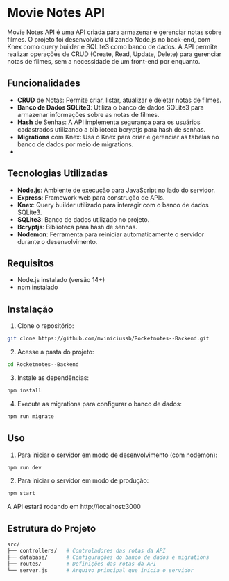 # Movie Notes API
Movie Notes API é uma API criada para armazenar e gerenciar notas sobre filmes. O projeto foi desenvolvido utilizando Node.js no back-end, com Knex como query builder e SQLite3 como banco de dados. A API permite realizar operações de CRUD (Create, Read, Update, Delete) para gerenciar notas de filmes, sem a necessidade de um front-end por enquanto.

## Funcionalidades
- **CRUD** de Notas: Permite criar, listar, atualizar e deletar notas de filmes.
- **Banco de Dados SQLite3**: Utiliza o banco de dados SQLite3 para armazenar informações sobre as notas de filmes.
- **Hash** de Senhas: A API implementa segurança para os usuários cadastrados utilizando a biblioteca bcryptjs para hash de senhas.
- **Migrations** com Knex: Usa o Knex para criar e gerenciar as tabelas no banco de dados por meio de migrations.
- 
## Tecnologias Utilizadas
- **Node.js**: Ambiente de execução para JavaScript no lado do servidor.
- **Express**: Framework web para construção de APIs.
- **Knex**: Query builder utilizado para interagir com o banco de dados SQLite3.
- **SQLite3**: Banco de dados utilizado no projeto.
- **Bcryptjs**: Biblioteca para hash de senhas.
- **Nodemon**: Ferramenta para reiniciar automaticamente o servidor durante o desenvolvimento.
  
## Requisitos
- Node.js instalado (versão 14+)
- npm instalado

## Instalação

1. Clone o repositório:
```bash
git clone https://github.com/mviniciussb/Rocketnotes--Backend.git
```

2. Acesse a pasta do projeto:
```bash
cd Rocketnotes--Backend
```

3. Instale as dependências:
```bash
npm install
```

4. Execute as migrations para configurar o banco de dados:
```bash
npm run migrate
 ```

## Uso
1. Para iniciar o servidor em modo de desenvolvimento (com nodemon):
```bash
npm run dev
```

2. Para iniciar o servidor em modo de produção:
```bash
npm start
```

A API estará rodando em http://localhost:3000

## Estrutura do Projeto
```bash
src/
├── controllers/   # Controladores das rotas da API
├── database/      # Configurações do banco de dados e migrations
├── routes/        # Definições das rotas da API
└── server.js      # Arquivo principal que inicia o servidor
```

